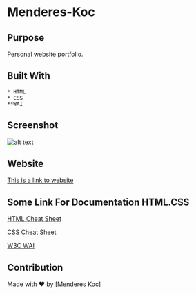 # Menderes-Koc

## Purpose

Personal website portfolio.

## Built With

    * HTML
    * CSS
    **WAI 


## Screenshot

![alt text](./assets/images/Screenshot.png)

## Website

[This is a link to website](https://mendereskoc.github.io/Menderes-Koc-Portfolio/)


## Some Link For Documentation HTML.CSS

[HTML Cheat Sheet](https://websitesetup.org/wp-content/uploads/2019/10/WSU-HTML-Cheat-Sheet.pdf)

[CSS Cheat Sheet](https://websitesetup.org/wp-content/uploads/2016/10/wsu-css-cheat-sheet.pdf)

[W3C WAI](https://www.w3.org/WAI/standards-guidelines/wcag/)


## Contribution
Made with ❤️ by [Menderes Koc]
